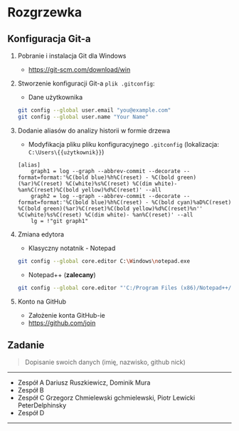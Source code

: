 # Rozgrzewka

## Konfiguracja Git-a

1. Pobranie i instalacja Git dla Windows
    * https://git-scm.com/download/win
1. Stworzenie konfiguracji Git-a `plik .gitconfig`:
	* Dane użytkownika
	```sh
	git config --global user.email "you@example.com"
	git config --global user.name "Your Name"
	```
1. Dodanie aliasów do analizy historii  w formie drzewa
	* Modyfikacja pliku pliku konfiguracyjnego `.gitconfig` (lokalizacja: `C:\Users\{{użytkownik}}`)
	```
	[alias]
		graph1 = log --graph --abbrev-commit --decorate --format=format:'%C(bold blue)%h%C(reset) - %C(bold green)(%ar)%C(reset) %C(white)%s%C(reset) %C(dim white)- %an%C(reset)%C(bold yellow)%d%C(reset)' --all
		graph2 = log --graph --abbrev-commit --decorate --format=format:'%C(bold blue)%h%C(reset) - %C(bold cyan)%aD%C(reset) %C(bold green)(%ar)%C(reset)%C(bold yellow)%d%C(reset)%n''          %C(white)%s%C(reset) %C(dim white)- %an%C(reset)' --all
		lg = !"git graph1"
	```
1. Zmiana edytora
    * Klasyczny notatnik - Notepad
    ```sh
    git config --global core.editor C:\Windows\notepad.exe
    ```
    * Notepad++ (**zalecany**)
    ```sh
    git config --global core.editor "'C:/Program Files (x86)/Notepad++/notepad++.exe' -multiInst -notabbar -nosession -noPlugin"
    ```
	
1. Konto na GitHub
	* Założenie konta GitHub-ie
	* https://github.com/join

## Zadanie

> Dopisanie swoich danych (imię, nazwisko, github nick)

---

* Zespół A
	Dariusz Ruszkiewicz, Dominik Mura
* Zespół B
* Zespół C Grzegorz Chmielewski gchmielewski, Piotr Lewicki  PeterDelphinsky
* Zespół D 

---

